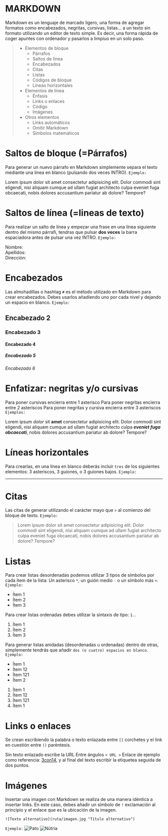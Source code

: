 # MARKDOWN

Markdown es un lenguaje de marcado ligero, una forma de agregar formatos como encabezados, negritas, cursivas, listas... a un texto sin formato utilizando un editor de texto simple. Es decir, una forma rápida de coger apuntes con ordenador y pasarlos a limpiuo en un solo paso.

> - Elementos de bloque
>    - Párrafos
>    - Saltos de línea
>    - Encabezados
>    - Citas
>    - Listas
>    - Códigos de bloque
>    - Líneas horizontales
> - Elementos de línea
>    - Énfasis
>    - Links o enlaces
>    - Código
>    - Imágenes
> - Otros elementos
>    - Links automáticos
>    - Omitir Markdown
>    - Símbolos matemáticos

# Saltos de bloque (=Párrafos)

Para generar un nuevo párrafo en Markdown simplemente separa el texto mediante una línea en blanco (pulsando dos veces INTRO). `Ejemplo:`

Lorem ipsum dolor sit amet consectetur adipisicing elit. Dolor commodi sint eligendi, nisi aliquam cumque ad ullam fugiat architecto culpa eveniet fuga obcaecati, nobis dolores accusantium pariatur ab dolore? Tempore?

# Saltos de línea (=lineas de texto)

Para realizar un salto de línea y empezar una frase en una línea siguiente dentro del mismo párrafi, tendras que pulsar **dos veces** la barra espaciadora antes de pulsar una vez INTRO. `Ejemplo:`

Nombre:  
Apellidos:  
Dirección:  

# Encabezados

Las almohadillas o hashtag `#` es el método utilizado en Markdown para crear encabezados. Debes usarlos añadiendo uno por cada nivel y dejando un espacio en blanco. `Ejemplo:`
## Encabezado 2
### Encabezado 3
#### Encabezado 4
##### Encabezado 5
###### Encabezado 6

# Enfatizar: negritas y/o cursivas

Para poner cursivas encierra entre 1 asterisco Para poner negritas encierra entre 2 asteriscos
Para poner negritas y cursiva encierra entre 3 asteriscos `Ejemplos:`

Lorem ipsum *dolor* sit **amet** consectetur adipisicing elit. Dolor commodi sint eligendi, nisi aliquam cumque ad ullam fugiat architecto culpa ***eveniet fuga obcaecati***, nobis dolores accusantium pariatur ab dolore? Tempore?

# Líneas horizontales

Para crearlas, en una línea en blanco deberás incluir `tres` de los siguientes elementos: 3 asteriscos, 3 guiones, o 3 guiones bajos. `Ejemplo:`
***

# Citas

Las citas de generar utilizando el carácter mayo que `>` al comienzo del bloque de texto. `Ejemplo:`

 >Lorem ipsum dolor sit amet consectetur adipisicing elit. Dolor commodi sint eligendi, nisi aliquam cumque ad ullam fugiat architecto culpa eveniet fuga obcaecati, nobis dolores accusantium pariatur ab dolore? Tempore?

 # Listas

 Para crear listas desordenadas podemos utilizar 3 tipos de simbolos por cada item de la lista: Un asterisco `*`, un guión medio `-` o un símbolo más `+`. `Ejemplo:`
 
 * Ítem 1
 * Ítem 2
 * Ítem 3

Para crear listas ordenadas debes utilizar la sintaxis de tipo: `1.`.

1. Ítem 1
2. Ítem 2
3. Ítem 3

Para generar listas anidadas (desordenadas u ordenadas) dentro de otras, simplemente tendrás que añadir `dos (o cuatro) espacios en blanco`. `Ejemplo:`

* Ítem 1
 * Ítem 12
  * Ítem 121
*  Ítem 2

1. Ítem 1
 1. Ítem 12
  1. Ítem 121
2. Ítem 1

# Links o enlaces

Se crean escribiendo la palabra o texto enlazada entre `[]` corchetes y el link en cuestión entre `()` paréntesis.

Sin texto enlazado escribe la URL Entre ángulos `< URL >` Enlace de ejemplo como referencia: [3con14](https://www.3con14.com), y al final del texto escribir la etiquetea seguida de dos puntos.

# Imágenes

Insertar una imagen con Markdown se realiza de una manera idéntica a insertar links. En este caso, debes añadir un símbolo de `!` exclamación al principio y el enlace que es la ubicación de la imagen.

~~~
![Texto alternativo](ruta/imagen.jpg "Título alternativo")
~~~

`Ejemplo:`
![Pato]([ruta/imagen.jpg](https://www.google.com/url?sa=i&url=https%3A%2F%2Fwww.reddit.com%2Fr%2Fphotoshopbattles%2Fcomments%2F6j5pva%2Fpsbattle_this_duck_laying_on_its_back%2F&psig=AOvVaw1g_4ogjrwvjPt-t-pnityu&ust=1671122440451000&source=images&cd=vfe&ved=0CA0QjRxqFwoTCKDJgq7G-fsCFQAAAAAdAAAAABAN) "Pato")
![Nútria]([ruta/imagen.jpg](https://www.google.com/url?sa=i&url=https%3A%2F%2Fwww.nps.gov%2Fsubjects%2Faknatureandscience%2Fwildlifemarineotters.htm&psig=AOvVaw2G9eMijjpe_UhPNgDgkckm&ust=1671122488375000&source=images&cd=vfe&ved=0CA0QjRxqFwoTCKC3wMXG-fsCFQAAAAAdAAAAABAI) "Nútria")
